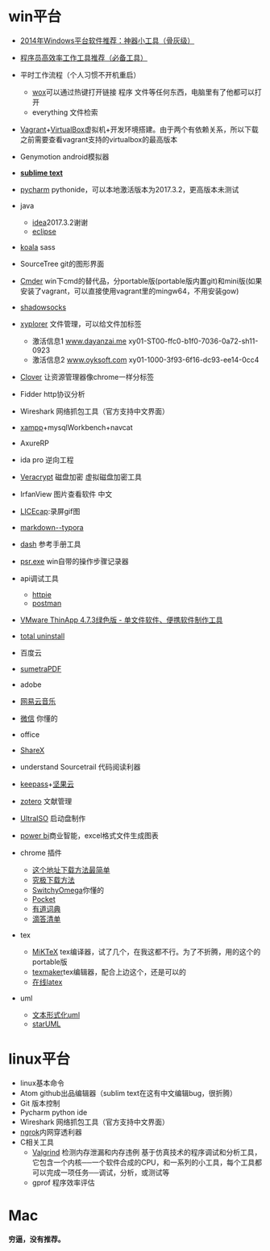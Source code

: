 # win平台

* [2014年Windows平台软件推荐：神器小工具（骨灰级）](http://www.tuicool.com/articles/fy2EnqJ)
* [程序员高效率工作工具推荐（必备工具）](http://m.blog.csdn.net/article/details?id=41697895)
* 平时工作流程（个人习惯不开机重启）
	* [wox](https://github.com/Wox-launcher/Wox)可以通过热键打开链接 程序 文件等任何东西，电脑里有了他都可以打开
	* everything 文件检索
* [Vagrant](https://www.vagrantup.com/)+[VirtualBox](https://www.virtualbox.org/)虚拟机+开发环境搭建。由于两个有依赖关系，所以下载之前需要查看vagrant支持的virtualbox的最高版本
* Genymotion android模拟器
* **[sublime text](https://www.sublimetext.com/3)**
* [pycharm](https://www.jetbrains.com/pycharm) pythonide，可以本地激活版本为2017.3.2，更高版本未测试
* java
	* [idea](https://www.jetbrains.com/idea/)2017.3.2谢谢
	* [eclipse](http://www.eclipse.org/downloads/eclipse-packages/)
* [koala](http://koala-app.com/index-zh.html) sass
* SourceTree git的图形界面
* [Cmder](http://cmder.net/) win下cmd的替代品，分portable版(portable版内置git)和mini版(如果安装了vagrant，可以直接使用vagrant里的mingw64，不用安装gow)
* [shadowsocks](https://github.com/shadowsocks/shadowsocks-windows/releases)
* [xyplorer](https://www.xyplorer.com/) 文件管理，可以给文件加标签
	* 激活信息1 www.dayanzai.me xy01-ST00-ffc0-b1f0-7036-0a72-sh11-0923
	* 激活信息2 www.oyksoft.com xy01-1000-3f93-6f16-dc93-ee14-0cc4
* [Clover](http://cn.ejie.me/download) 让资源管理器像chrome一样分标签
* Fidder http协议分析
* Wireshark 网络抓包工具（官方支持中文界面）
* [xampp](https://www.apachefriends.org/download.html)+mysqlWorkbench+navcat
* AxureRP
* ida pro 逆向工程
* [Veracrypt](https://www.veracrypt.fr/en/Downloads.html) 磁盘加密 虚拟磁盘加密工具
* IrfanView 图片查看软件 中文
* [LICEcap](http://www.cockos.com/licecap/):录屏gif图
* [markdown--typora](http://www.typora.io/#windows)
* [dash](https://upclinux.github.io/intro/07/docset/) 参考手册工具
* [psr.exe]() win自带的操作步骤记录器
* api调试工具
	* [httpie](https://httpie.org/docs)
	* [postman](https://www.getpostman.com)
* [VMware ThinApp 4.7.3绿色版 - 单文件软件、便携软件制作工具](http://www.portablesoft.org/vmware-thinapp/)
* [total uninstall](http://www.appcgn.com/total-uninstall-pro.html)
* 百度云
* [sumetraPDF](https://www.sumatrapdfreader.org/dl/SumatraPDF-3.1.2-64.zip)
* adobe
* [网易云音乐](https://music.163.com/api/pc/download/latest)
* [微信](http://dldir1.qq.com/weixin/Windows/WeChatSetup.exe) 你懂的
* office
* [ShareX](https://github.com/ShareX/ShareX/)
* understand Sourcetrail 代码阅读利器
* [keepass](https://keepass.info/)+[坚果云](https://www.jianguoyun.com/)
* [zotero](https://www.zotero.org/) 文献管理
* [UltraISO](https://cn.ultraiso.net/xiazai.html) 启动盘制作
* [power bi](https://powerbi.microsoft.com/en-us/downloads/)商业智能，excel格式文件生成图表

* chrome 插件
	* [这个地址下载方法最简单](https://www.crx4chrome.com/)
	* [究极下载方法](https://segmentfault.com/q/1010000002574198)
	* [SwitchyOmega](https://github.com/FelisCatus/SwitchyOmega/releases)你懂的
	* [Pocket]()
	* [有道词典]()
	* [滴答清单]()
* tex
	* [MiKTeX](https://miktex.org/portable) tex编译器，试了几个，在我这都不行。为了不折腾，用的这个的portable版
	* [texmaker](http://www.xm1math.net/texmaker/assets/files/)tex编辑器，配合上边这个，还是可以的
	* [在线latex](https://cn.sharelatex.com/)
* uml
	* [文本形式化uml](http://www.ffnn.nl/pages/articles/media/uml-diagrams-using-graphviz-dot.php)
	* [starUML](http://staruml.io/download)

# linux平台

* linux基本命令
* Atom github出品编辑器（sublim text在这有中文编辑bug，很折腾）
* Git 版本控制
* Pycharm python ide
* Wireshark 网络抓包工具（官方支持中文界面）
* [ngrok](http://dorole.com/tag/ngrok/)内网穿透利器
* C相关工具
    * [Valgrind](http://www.cnblogs.com/sunyubo/archive/2010/05/05/2282170.html) 检测内存泄漏和内存违例 基于仿真技术的程序调试和分析工具，它包含一个内核──一个软件合成的CPU，和一系列的小工具，每个工具都可以完成一项任务──调试，分析，或测试等
    * gprof 程序效率评估

# Mac

**穷逼，没有推荐。**
